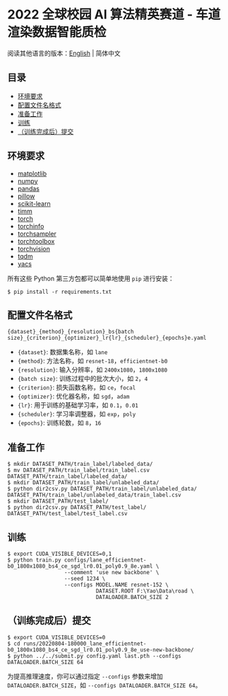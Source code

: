 # 2022 全球校园 AI 算法精英赛道 - 车道渲染数据智能质检

阅读其他语言的版本：[English](README.md) | 简体中文

## 目录

- [环境要求](#prerequisites)
- [配置文件名格式](#configuration-name-format)
- [准备工作](#preparation)
- [训练](#train)
- [（训练完成后）提交](#submit)

## <a name="prerequisites"></a> 环境要求

- [matplotlib](https://matplotlib.org/)
- [numpy](https://numpy.org/)
- [pandas](https://pandas.pydata.org/)
- [pillow](https://python-pillow.org/)
- [scikit-learn](https://scikit-learn.org/)
- [timm](https://github.com/rwightman/pytorch-image-models)
- [torch](https://pytorch.org/)
- [torchinfo](https://github.com/tyleryep/torchinfo)
- [torchsampler](https://github.com/ufoym/imbalanced-dataset-sampler)
- [torchtoolbox](https://github.com/PistonY/torch-toolbox)
- [torchvision](https://pytorch.org/vision/)
- [tqdm](https://github.com/tqdm/tqdm)
- [yacs](https://github.com/rbgirshick/yacs)

所有这些 Python 第三方包都可以简单地使用 `pip` 进行安装：

```shell
$ pip install -r requirements.txt
```

## <a name="configuration-name-format"></a> 配置文件名格式

```
{dataset}_{method}_{resolution}_bs{batch size}_{criterion}_{optimizer}_lr{lr}_{scheduler}_{epochs}e.yaml
```

- `{dataset}`: 数据集名称，如 `lane`
- `{method}`: 方法名称，如 `resnet-18`，`efficientnet-b0`
- `{resolution}`: 输入分辨率，如 `2400x1080`，`1800x1080`
- `{batch size}`: 训练过程中的批次大小，如 `2`，`4`
- `{criterion}`: 损失函数名称，如 `ce`，`focal`
- `{optimizer}`: 优化器名称，如 `sgd`，`adam`
- `{lr}`: 用于训练的基础学习率，如 `0.1`，`0.01`
- `{scheduler}`: 学习率调整器，如 `exp`，`poly`
- `{epochs}`: 训练轮数，如 `8`，`16`

## <a name="preparation"></a> 准备工作

```shell
$ mkdir DATASET_PATH/train_label/labeled_data/
$ mv DATASET_PATH/train_label/train_label.csv DATASET_PATH/train_label/labeled_data/
$ mkdir DATASET_PATH/train_label/unlabeled_data/
$ python dir2csv.py DATASET_PATH/train_label/unlabeled_data/ DATASET_PATH/train_label/unlabeled_data/train_label.csv
$ mkdir DATASET_PATH/test_label/
$ python dir2csv.py DATASET_PATH/test_label/ DATASET_PATH/test_label/test_label.csv
```

## <a name="train"></a> 训练

```shell
$ export CUDA_VISIBLE_DEVICES=0,1
$ python train.py configs/lane_efficientnet-b0_1800x1080_bs4_ce_sgd_lr0.01_poly0.9_8e.yaml \
                  --comment 'use new backbone' \
                  --seed 1234 \
                  --configs MODEL.NAME resnet-152 \
                            DATASET.ROOT F:\Yao\Data\road \
                            DATALOADER.BATCH_SIZE 2
```

## <a name="submit"></a> （训练完成后）提交

```shell
$ export CUDA_VISIBLE_DEVICES=0
$ cd runs/20220804-180000_lane_efficientnet-b0_1800x1080_bs4_ce_sgd_lr0.01_poly0.9_8e_use-new-backbone/
$ python ../../submit.py config.yaml last.pth --configs DATALOADER.BATCH_SIZE 64
```

为提高推理速度，你可以通过指定 `--configs` 参数来增加 `DATALOADER.BATCH_SIZE`，如 `--configs DATALOADER.BATCH_SIZE 64`。
